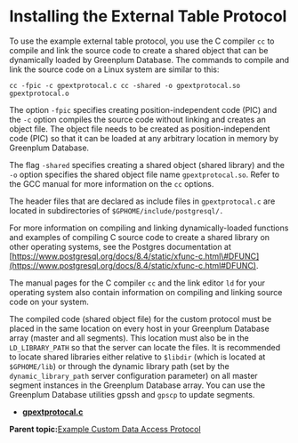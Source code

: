 # Installing the External Table Protocol 

To use the example external table protocol, you use the C compiler `cc` to compile and link the source code to create a shared object that can be dynamically loaded by Greenplum Database. The commands to compile and link the source code on a Linux system are similar to this:

`cc -fpic -c gpextprotocal.c cc -shared -o gpextprotocal.so gpextprotocal.o`

The option `-fpic` specifies creating position-independent code \(PIC\) and the `-c` option compiles the source code without linking and creates an object file. The object file needs to be created as position-independent code \(PIC\) so that it can be loaded at any arbitrary location in memory by Greenplum Database.

The flag `-shared` specifies creating a shared object \(shared library\) and the `-o` option specifies the shared object file name `gpextprotocal.so`. Refer to the GCC manual for more information on the `cc` options.

The header files that are declared as include files in `gpextprotocal.c` are located in subdirectories of `$GPHOME/include/postgresql/.`

For more information on compiling and linking dynamically-loaded functions and examples of compiling C source code to create a shared library on other operating systems, see the Postgres documentation at [https://www.postgresql.org/docs/8.4/static/xfunc-c.html\#DFUNC](https://www.postgresql.org/docs/8.4/static/xfunc-c.html#DFUNC).

The manual pages for the C compiler `cc` and the link editor `ld` for your operating system also contain information on compiling and linking source code on your system.

The compiled code \(shared object file\) for the custom protocol must be placed in the same location on every host in your Greenplum Database array \(master and all segments\). This location must also be in the `LD_LIBRARY_PATH` so that the server can locate the files. It is recommended to locate shared libraries either relative to `$libdir` \(which is located at `$GPHOME/lib`\) or through the dynamic library path \(set by the `dynamic_library_path` server configuration parameter\) on all master segment instances in the Greenplum Database array. You can use the Greenplum Database utilities gpssh and `gpscp` to update segments.

-   **[gpextprotocal.c](../../load/topics/g-gpextprotocal.c.html)**  


**Parent topic:**[Example Custom Data Access Protocol](../../load/topics/g-example-custom-data-access-protocol.html)

